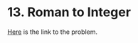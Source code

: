 # 13. Roman to Integer

[Here](https://leetcode.com/problems/roman-to-integer/) is the link to the problem.
